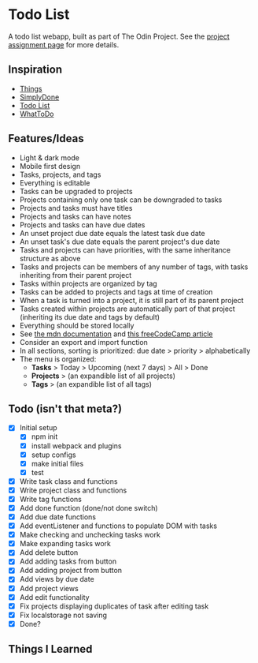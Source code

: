 # Todo List

A todo list webapp, built as part of The Odin Project. See the [project assignment page](https://www.theodinproject.com/lessons/node-path-javascript-todo-list) for more details.

## Inspiration

- [Things](https://culturedcode.com/things/)
- [SimplyDone](https://dot-sky.github.io/todo-app/)
- [Todo List](https://michalosman.github.io/todo-list/)
- [WhatToDo](https://khunhour.github.io/todo_list/)

## Features/Ideas

- Light & dark mode
- Mobile first design
- Tasks, projects, and tags
- Everything is editable
- Tasks can be upgraded to projects
- Projects containing only one task can be downgraded to tasks
- Projects and tasks must have titles
- Projects and tasks can have notes
- Projects and tasks can have due dates
- An unset project due date equals the latest task due date
- An unset task's due date equals the parent project's due date
- Tasks and projects can have priorities, with the same inheritance structure as above
- Tasks and projects can be members of any number of tags, with tasks inheriting from their parent project
- Tasks within projects are organized by tag
- Tasks can be added to projects and tags at time of creation
- When a task is turned into a project, it is still part of its parent project
- Tasks created within projects are automatically part of that project (inheriting its due date and tags by default)
- Everything should be stored locally
 - See [the mdn documentation](https://developer.mozilla.org/en-US/docs/Web/API/Web_Storage_API/Using_the_Web_Storage_API) and [this freeCodeCamp article](https://www.freecodecamp.org/news/use-local-storage-in-modern-applications/)
- Consider an export and import function
- In all sections, sorting is prioritized: due date > priority > alphabetically
- The menu is organized: 
    - **Tasks** > Today > Upcoming (next 7 days) > All > Done
    - **Projects** > (an expandible list of all projects)
    - **Tags** > (an expandible list of all tags)

## Todo (isn't that meta?)

- [x] Initial setup
    - [x] npm init
    - [x] install webpack and plugins
    - [x] setup configs
    - [x] make initial files
    - [x] test
- [x] Write task class and functions
- [x] Write project class and functions
- [x] Write tag functions
- [x] Add done function (done/not done switch)
- [x] Add due date functions
- [x] Add eventListener and functions to populate DOM with tasks
- [x] Make checking and unchecking tasks work
- [x] Make expanding tasks work
- [x] Add delete button
- [x] Add adding tasks from button
- [x] Add adding project from button
- [x] Add views by due date
- [x] Add project views
- [x] Add edit functionality
- [x] Fix projects displaying duplicates of task after editing task
- [x] Fix localstorage not saving
- [x] Done?

## Things I Learned

